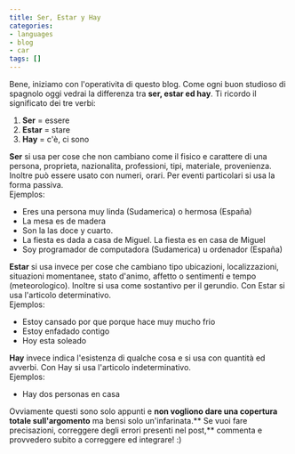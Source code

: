 ```yaml
---
title: Ser, Estar y Hay
categories:
- languages
- blog
- car
tags: []
---
```

Bene, iniziamo con l'operativita di questo blog. Come ogni buon studioso di
spagnolo oggi vedrai la differenza tra **ser, estar ed hay**. Ti ricordo il
significato dei tre verbi:

  1. **Ser** = essere
  2. **Estar** = stare
  3. **Hay** = c'è, ci sono
  

**Ser** si usa per cose che non cambiano come il fisico e  carattere di una persona, proprieta, nazionalita, professioni, tipi, materiale, provenienza. Inoltre può essere usato con numeri, orari. Per eventi particolari si usa la forma passiva.  
Ejemplos:

  * Eres una persona muy linda (Sudamerica) o hermosa (España)
  * La mesa es de madera
  * Son la las doce y cuarto.
  * La fiesta es dada a casa de Miguel. La fiesta es en casa de Miguel
  * Soy programador de computadora (Sudamerica) u ordenador (España)
  

**Estar** si usa invece per cose che cambiano tipo ubicazioni, localizzazioni, situazioni momentanee, stato d'animo, affetto o sentimenti e tempo (meteorologico). Inoltre si usa come sostantivo per il gerundio. Con Estar si usa l'articolo determinativo.  
Ejemplos:

  * Estoy cansado por que porque hace muy mucho frio
  * Estoy enfadado contigo
  * Hoy esta soleado
  

**Hay** invece indica l'esistenza di qualche cosa e si usa con quantità ed avverbi. Con Hay si usa l'articolo indeterminativo.  
Ejemplos:

  * Hay dos personas en casa
  

  
Ovviamente questi sono solo appunti e **non vogliono dare una copertura totale
sull'argomento** ma bensi solo un'infarinata.** Se vuoi fare precisazioni,
correggere degli errori presenti nel post,** commenta e provvedero subito a
correggere ed integrare! :)

